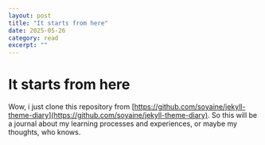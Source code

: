 ```yaml
---
layout: post
title: "It starts from here"
date: 2025-05-26
category: read
excerpt: ""
---
```


# It starts from here

Wow, i just clone this repository from [https://github.com/soyaine/jekyll-theme-diary](https://github.com/soyaine/jekyll-theme-diary).
So this will be a journal about my learning processes and experiences, or maybe my thoughts, who knows.

